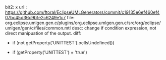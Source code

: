bit2: x
url : https://github.com/ftoral/EclipseUMLGenerators/commit/c19135e6ef460ef407bc45d36c9b1e2c6249e1c7
file: org.eclipse.umlgen.gen.c/plugins/org.eclipse.umlgen.gen.c/src/org/eclipse/umlgen/gen/c/files/common.mtl
desc: change if condition expression, not direct manipuation of the output.
diff: 

- if (not getProperty('UNITTEST').oclIsUndefined()) 
+ if (getProperty('UNITTEST') = 'true') 
